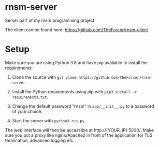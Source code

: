 # rnsm-server
Server part of my rnsm programming project.

The client can be found here: https://github.com/TheForcer/rnsm-client

# Setup

Make sure you are using Python 3.8 and have pip available to install the requirements:

1. Clone the source with `git clone https://github.com/TheForcer/rnsm-server`.

2. Install the Python requirements using pip with `pip3 install -r requirements.txt`.

3. Change the default password "rnsm" in `app/__init__.py` to a password of your choice.

4. Start the server with `python3 run.py`.

The web interface will then be accessible at http://{YOUR_IP}:5000/.
Make sure you put a proxy like nginx/Apache2 in front of the application for TLS termination, advanced logging etc.
